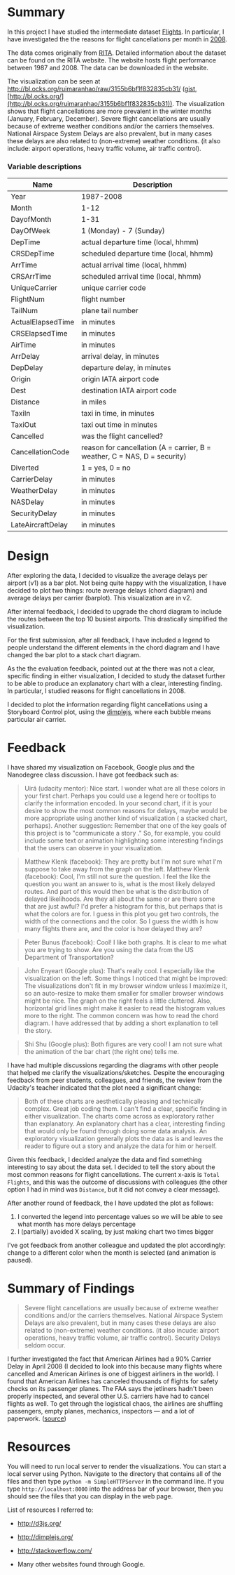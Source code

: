 # Summary

In this project I have studied the intermediate dataset [Flights](https://www.google.com/url?q=http://stat-computing.org/dataexpo/2009/the-data.html&sa=D&ust=1454271917244000&usg=AFQjCNEo7P1zBM-dtkX-MwsZiev7-J1MRw). In particular, I have investigated the the reasons for flight cancellations per month in  [2008](http://stat-computing.org/dataexpo/2009/2008.csv.bz).

The data comes originally from [RITA](http://www.transtats.bts.gov/OT_Delay/OT_DelayCause1.asp). Detailed information about the dataset can be found on the RITA website. The website hosts flight performance between 1987 and 2008. The data can be downloaded in the website.

The visualization can be seen at http://bl.ocks.org/ruimaranhao/raw/3155b6bf1f832835cb31/ ([gist](https://gist.github.com/ruimaranhao/3155b6bf1f832835cb31), [http://bl.ocks.org/](http://bl.ocks.org/ruimaranhao/3155b6bf1f832835cb31)). The visualization shows that flight cancellations are more prevalent in the winter months (January, February, December). Severe flight cancellations are usually because of extreme weather conditions and/or the carriers themselves. National Airspace System Delays are also prevalent, but in many cases these delays are also related to (non-extreme) weather conditions. (it also include: airport operations, heavy traffic volume, air traffic control).

### Variable descriptions

| Name	| Description |
| ----- |-------------|
|	Year	| 1987-2008   |
|	Month	| 1-12        |
|	DayofMonth |	1-31  |
|	DayOfWeek	| 1 (Monday) - 7 (Sunday) |
|	DepTime	| actual departure time (local, hhmm) |
|	CRSDepTime |	scheduled departure time (local, hhmm) |
|	ArrTime | actual arrival time (local, hhmm) |
|	CRSArrTime |	scheduled arrival time (local, hhmm) |
|	UniqueCarrier |	unique carrier code |
|	FlightNum	| flight number |
|	TailNum	| plane tail number |
|	ActualElapsedTime |	in minutes |
|	CRSElapsedTime |	in minutes |
|	AirTime	| in minutes |
|	ArrDelay |	arrival delay, in minutes |
|	DepDelay |	departure delay, in minutes |
|	Origin |	origin IATA airport code |
|	Dest |	destination IATA airport code |
|	Distance |	in miles |
|	TaxiIn |	taxi in time, in minutes |
|	TaxiOut	| taxi out time in minutes |
|	Cancelled |	was the flight cancelled? |
|	CancellationCode |	reason for cancellation (A = carrier, B = weather, C = NAS, D = security) |
|	Diverted |	1 = yes, 0 = no |
|	CarrierDelay |	in minutes |
|	WeatherDelay |	in minutes |
|	NASDelay |	in minutes |
|	SecurityDelay |	in minutes |
|	LateAircraftDelay |	in minutes |

# Design

After exploring the data, I decided to visualize the average delays per airport
(v1) as a bar plot. Not being quite happy with the visualization, I have decided
to plot two things: route average delays (chord diagram) and average delays per
carrier (barplot). This visualization are in v2.

After internal feedback, I decided to upgrade the chord diagram to include the
routes between the top 10 busiest airports. This drastically simplified the
visualization.

For the first submission, after all feedback, I have included a legend to people
understand the different elements in the chord diagram and I have changed the bar
plot to a stack chart diagram.

As the the evaluation feedback, pointed out at the there was not a clear, specific
finding in either visualization, I decided to study the dataset further to be able
to produce an explanatory chart with a clear, interesting finding. In particular,
I studied reasons for flight cancellations in 2008.

I decided to plot the information regarding flight cancellations using a Storyboard
Control plot, using the [dimplejs](http://dimplejs.org/advanced_examples_viewer.html?id=advanced_storyboard_control),
where each bubble means particular air carrier.

# Feedback

I have shared my visualization on Facebook, Google plus and the Nanodegree
class discussion. I have got feedback such as:

>Uirá (udacity mentor): Nice start. I wonder what are all these colors in your first chart. Perhaps you could use a legend here or tooltips to clarify the information encoded. In your second chart, if it is your desire to show the most common reasons for delays, maybe would be more appropriate using another kind of visualization ( a stacked chart, perhaps).
Another suggestion: Remember that one of the key goals of this project is to "communicate a story ." So, for example, you could include some text or animation highlighting some interesting findings that the users can observe in your visualization.

>Matthew Klenk (facebook): They are pretty but I'm not sure what I'm suppose to take away from the graph on the left.
>Matthew Klenk (facebook): Cool, I'm still not sure the question. I feel the like the question you want an answer to is, what is the most likely delayed routes. And part of this would then be what is the distribution of delayed likelihoods. Are they all about the same or are there some that are just awful? I'd prefer a histogram for this, but perhaps that is what the colors are for. I guess in this plot you get two controls, the width of the connections and the color. So I guess the width is how many flights there are, and the color is how delayed they are?

>Peter Bunus (facebook): Cool! I like both graphs. It is clear to me what you are trying to show. Are you using the data from the US Department of Transportation?

>John Enyeart (Google plus):  That's really cool. I especially like the visualization on the left.
Some things I noticed that might be improved:
The visualizations don't fit in my browser window unless I maximize it, so an auto-resize to make them smaller for smaller browser windows might be nice.
The graph on the right feels a little cluttered. Also, horizontal grid lines might make it easier to read the histogram values more to the right.﻿
The common concern was how to read the chord diagram. I have addressed that by
adding a short explanation to tell the story.

>Shi Shu (Google plus): Both figures are very cool! I am not sure what the animation of the bar chart (the right one) tells me. ﻿

I have had multiple discussions regarding the diagrams with other people that
helped me clarify the visualizations/sketches. Despite the encouraging feedback
from peer students, colleagues, and friends, the review from the Udacity's teacher
indicated that the plot need a significant change:

>Both of these charts are aesthetically pleasing and technically complex. Great job coding them.
I can't find a clear, specific finding in either visualization. The charts come across as exploratory rather than explanatory. An explanatory chart has a clear, interesting finding that would only be found through doing some data analysis. An exploratory visualization generally plots the data as is and leaves the reader to figure out a story and analyze the data for him or herself.

Given this feedback, I decided analyze the data and find something interesting to say about the data set. I decided to tell the story about the most common reasons for flight cancellations. The current x-axis is `Total Flights`, and this was the outcome of discussions with colleagues (the other option I had in mind was `Distance`, but it did not convey a clear message).

After another round of feedback, the I have updated the plot as follows:

1. I converted the legend into percentage values so we will be able to see what month has more delays percentage
2. I (partially) avoided X scaling, by just making chart two times bigger

I've got feedback from another colleague and updated the plot accordingly: change to a different color when the month is selected (and animation is paused).

# Summary of Findings

>Severe flight cancellations are usually because of extreme weather conditions and/or the carriers themselves. National Airspace System Delays are also prevalent, but in many cases these delays are also related to (non-extreme) weather conditions. (it also incude: airport operations, heavy traffic volume, air traffic control). Security Delays seldom occur.

I further investigated the fact that American Airlines had a 90% Carrier Delay in April 2008 (I decided to look into this because many flights where cancelled and American Airlines is one of biggest airliners in the world). I found that American Airlines has canceled thousands of flights for safety checks on its passenger planes. The FAA says the jetliners hadn't been properly inspected, and several other U.S. carriers have had to cancel flights as well. To get through the logistical chaos, the airlines are shuffling passengers, empty planes, mechanics, inspectors — and a lot of paperwork. ([source](http://www.cnn.com/2008/TRAVEL/04/10/american.cancellations/))

# Resources

You will need to run local server to render the visualizations. You can start a local server using Python. Navigate to the directory that contains all of the files and then type `python -m SimpleHTTPServer` in the command line. If you type `http://localhost:8000` into the address bar of your browser, then you should see the files that you can display in the web page.

List of resources I referred to:

- http://d3js.org/

- http://dimplejs.org/

- http://stackoverflow.com/

- Many other websites found through Google.
